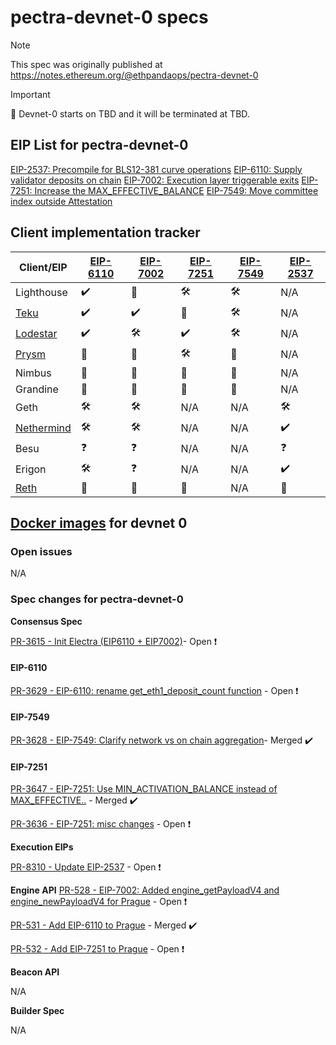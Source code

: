 # pectra-devnet-0 specs

> [!NOTE]
> This spec was originally published at https://notes.ethereum.org/@ethpandaops/pectra-devnet-0

> [!IMPORTANT]
> 📣 Devnet-0 starts on TBD and it will be terminated at TBD.

## EIP List for pectra-devnet-0
[EIP-2537: Precompile for BLS12-381 curve operations](https://eips.ethereum.org/EIPS/eip-2537)
[EIP-6110: Supply validator deposits on chain](https://eips.ethereum.org/EIPS/eip-6110)
[EIP-7002: Execution layer triggerable exits](https://eips.ethereum.org/EIPS/eip-7002)
[EIP-7251: Increase the MAX_EFFECTIVE_BALANCE](https://eips.ethereum.org/EIPS/eip-7251)
[EIP-7549: Move committee index outside Attestation](https://eips.ethereum.org/EIPS/eip-7549)


## Client implementation tracker
| Client/EIP|[EIP-6110](https://eips.ethereum.org/EIPS/eip-6110)|[EIP-7002](https://eips.ethereum.org/EIPS/eip-7002)|[EIP-7251](https://eips.ethereum.org/EIPS/eip-7251)| [EIP-7549](https://eips.ethereum.org/EIPS/eip-7549)|[EIP-2537](https://eips.ethereum.org/EIPS/eip-2537)|
|-|-|-|-|-|-|
|Lighthouse|:heavy_check_mark:|:eyes:|:hammer_and_wrench: |:hammer_and_wrench: | N/A |
|[Teku](https://github.com/Consensys/teku/labels/Epic%20Electra)|:heavy_check_mark:|:heavy_check_mark:|:eyes:|:hammer_and_wrench:| N/A |
|[Lodestar](https://github.com/ChainSafe/lodestar/issues/6341)  |:heavy_check_mark:|:hammer_and_wrench:|:heavy_check_mark:|:hammer_and_wrench:| N/A |
|[Prysm](https://github.com/prysmaticlabs/prysm/issues/13849)|:eyes:|:eyes:|:hammer_and_wrench: |:eyes:|N/A |
|Nimbus    |:eyes:|:eyes:|:eyes:|:eyes:| N/A |
|Grandine  |:eyes:|:eyes:|:eyes:|:eyes:| N/A |
|Geth      |:hammer_and_wrench:|:hammer_and_wrench:|N/A|N/A|:hammer_and_wrench:|
|[Nethermind](https://github.com/NethermindEth/nethermind/issues/6867)|:hammer_and_wrench:|:hammer_and_wrench:|N/A|N/A|:heavy_check_mark:|
|Besu      |:question:|:question:|N/A|N/A|:question:|
|Erigon    |:hammer_and_wrench:|:question:|N/A|N/A|:heavy_check_mark:|
|[Reth](https://github.com/paradigmxyz/reth/issues/7363)|:eyes:|:eyes:|:eyes:|N/A|:eyes:|

## [Docker images](https://github.com/ethpandaops/pectra-testnet/blob/master/ansible/inventories/devnet-0/group_vars/all/images.yaml) for devnet 0

### Open issues

N/A

### Spec changes for pectra-devnet-0

**Consensus Spec** 

[PR-3615 - Init Electra (EIP6110 + EIP7002)](https://github.com/ethereum/consensus-specs/pull/3615)- Open :exclamation:

#### EIP-6110
[PR-3629 - EIP-6110: rename get_eth1_deposit_count function](https://github.com/ethereum/consensus-specs/pull/3629) - Open :exclamation: 

#### EIP-7549
[PR-3628 - EIP-7549: Clarify network vs on chain aggregation](https://github.com/ethereum/consensus-specs/pull/3628)- Merged :heavy_check_mark:

#### EIP-7251
[PR-3647 - EIP-7251: Use MIN_ACTIVATION_BALANCE instead of MAX_EFFECTIVE..](https://github.com/ethereum/consensus-specs/pull/3647) - Merged :heavy_check_mark:

[PR-3636 - EIP-7251: misc changes](https://github.com/ethereum/consensus-specs/pull/3636) - Open :exclamation: 

**Execution EIPs**

[PR-8310 - Update EIP-2537](https://github.com/ethereum/EIPs/pull/8310) - Open :exclamation:

**Engine API**
[PR-528 - EIP-7002: Added engine_getPayloadV4 and engine_newPayloadV4 for Prague](https://github.com/ethereum/execution-apis/pull/528) - Open :exclamation:

[PR-531 - Add EIP-6110 to Prague](https://github.com/ethereum/execution-apis/pull/531) - Merged :heavy_check_mark:

[PR-532 - Add EIP-7251 to Prague](https://github.com/ethereum/execution-apis/pull/532) - Open :exclamation:

**Beacon API** 

N/A

**Builder Spec**

N/A
